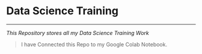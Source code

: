 # Data Science Training
---
*This Repository stores all my Data Science Training Work*
> I have Connected this Repo to my Google Colab Notebook.